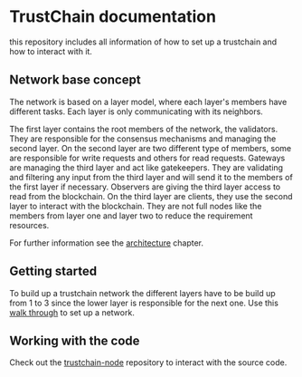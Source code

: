 # TrustChain documentation

this repository includes all information of how to set up a trustchain and how to interact with it.

## Network base concept

The network is based on a layer model, where each layer's members have different tasks. Each layer is only communicating
with its neighbors.

The first layer contains the root members of the network, the validators. They are responsible for the consensus mechanisms
and managing the second layer. On the second layer are two different type of members, some are responsible for write requests and others for
read requests. Gateways are managing the third layer and act like gatekeepers. They are validating and filtering any
input from the third layer and will send it to the members of the first layer if necessary. Observers are giving the third
layer access to read from the blockchain. On the third layer are clients, they use the second layer to interact with the
blockchain. They are not full nodes like the members from layer one and layer two to reduce the requirement resources.

For further information see the [architecture](./concepts/architecture.md) chapter.

## Getting started

To build up a trustchain network the different layers have to be build up from 1 to 3 since the lower layer is responsible for
the next one. Use this [walk through](./how_to/getting_started.md) to set up a network.

## Working with the code

Check out the [trustchain-node](https://github.com/trustcerts/trustchain-node) repository to interact with the source code.
